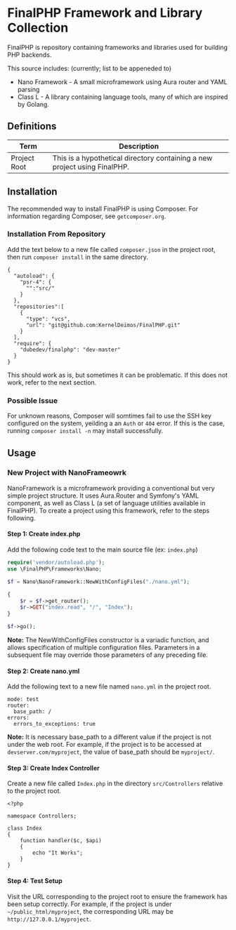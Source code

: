 # FinalPHP Framework and Library Collection

FinalPHP is repository containing frameworks and libraries used for
building PHP backends.

This source includes: (currently; list to be appeneded to)
- Nano Framework - A small microframework using Aura router and YAML parsing
- Class L - A library containing language tools,
  many of which are inspired by Golang.

## Definitions
| Term | Description|
| ---- | ---- |
| Project Root | This is a hypothetical directory containing a new project using FinalPHP.

## Installation
The recommended way to install FinalPHP is using Composer. For information regarding Composer, see `getcomposer.org`.

### Installation From Repository
Add the text below to a new file called `composer.json` in the project root, then run `composer install` in the same directory.

    {
      "autoload": {
        "psr-4": {
          "":"src/"
        }
      },
      "repositories":[
        {
          "type": "vcs",
          "url": "git@github.com:KernelDeimos/FinalPHP.git"
        }
      ],
      "require": {
        "dubedev/finalphp": "dev-master"
      }
    }
  
This should work as is, but sometimes it can be problematic. If this does not work, refer to the next section.

### Possible Issue
For unknown reasons, Composer will somtimes fail to use the SSH key configured on the system, yeilding a an `Auth` or `404` error. If this is the case, running `composer install -n` may install successfully.

## Usage

### New Project with NanoFrameowrk
NanoFramework is a microframework providing a conventional but very simple
project structure. It uses Aura.Router and Symfony's YAML component, as well as
Class L (a set of language utilities available in FinalPHP). To create a project using this framework,
refer to the steps following.

#### Step 1: Create index.php

Add the following code text to the main source file (ex: `index.php`)
```php
require('vendor/autoload.php');
use \FinalPHP\Frameworks\Nano;

$f = Nano\NanoFramework::NewWithConfigFiles("./nano.yml");

{
    $r = $f->get_router();
    $r->GET("index.read", "/", "Index");
}	

$f->go();
```
**Note:** The NewWithConfigFiles constructor is a variadic function, and allows
specification of multiple configuration files.
Parameters in a subsequent file may override those parameters of any preceding file.

#### Step 2: Create nano.yml

Add the following text to a new file named `nano.yml` in the project root.

    mode: test
    router:
      base_path: /
    errors:
      errors_to_exceptions: true

**Note:** It is necessary base_path to a different value if the project
is not under the web root. For example, if the project is to be accessed at
`devserver.com/myproject`, the value of base_path should be `myproject/`.

#### Step 3: Create Index Controller

Create a new file called `Index.php` in the directory `src/Controllers` relative
to the project root.

    <?php

    namespace Controllers;

    class Index
    {
        function handler($c, $api)
        {
            echo "It Works";
        }
    }

#### Step 4: Test Setup

Visit the URL corresponding to the project root to ensure the framework has been
setup correctly. For example, if the project is under `~/public_html/myproject`,
the corresponding URL may be `http://127.0.0.1/myproject`.
